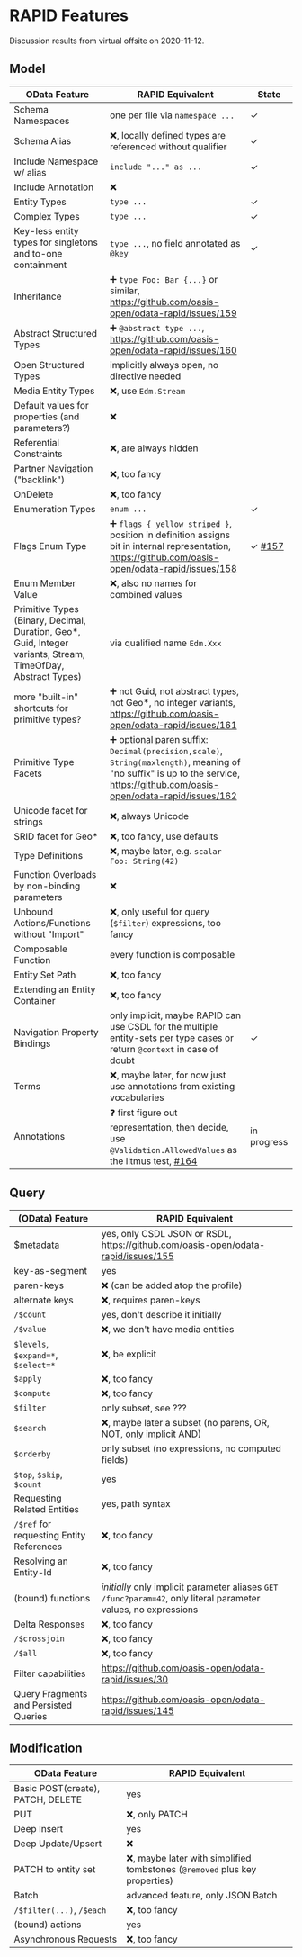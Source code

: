 # RAPID Features

Discussion results from virtual offsite on 2020-11-12.

## Model

| OData Feature                                                                                                 | RAPID Equivalent                                                                                                                                                                            | State                                                              |
| ------------------------------------------------------------------------------------------------------------- | ------------------------------------------------------------------------------------------------------------------------------------------------------------------------------------------- | ------------------------------------------------------------------ |
| Schema Namespaces                                                                                             | one per file via `namespace ...`                                                                                                                                                            | &check;                                                            |
| Schema Alias                                                                                                  | :x:, locally defined types are referenced without qualifier                                                                                                                                 | &check;                                                            |
| Include Namespace w/ alias                                                                                    | `include "..." as ...`                                                                                                                                                                      | &check;                                                            |
| Include Annotation                                                                                            | :x:                                                                                                                                                                                         |                                                                    |
| Entity Types                                                                                                  | `type ...`                                                                                                                                                                                  | &check;                                                            |
| Complex Types                                                                                                 | `type ...`                                                                                                                                                                                  | &check;                                                            |
| Key-less entity types for singletons and to-one containment                                                   | `type ...`, no field annotated as `@key`                                                                                                                                                    | &check;                                                            |
| Inheritance                                                                                                   | :heavy_plus_sign: `type Foo: Bar {...}` or similar, https://github.com/oasis-open/odata-rapid/issues/159                                                                                    |
| Abstract Structured Types                                                                                     | :heavy_plus_sign: `@abstract type ...`, https://github.com/oasis-open/odata-rapid/issues/160                                                                                                |
| Open Structured Types                                                                                         | implicitly always open, no directive needed                                                                                                                                                 |
| Media Entity Types                                                                                            | :x:, use `Edm.Stream`                                                                                                                                                                       |
| Default values for properties (and parameters?)                                                               | :x:                                                                                                                                                                                         |
| Referential Constraints                                                                                       | :x:, are always hidden                                                                                                                                                                      |
| Partner Navigation ("backlink")                                                                               | :x:, too fancy                                                                                                                                                                              |
| OnDelete                                                                                                      | :x:, too fancy                                                                                                                                                                              |
| Enumeration Types                                                                                             | `enum ...`                                                                                                                                                                                  | &check;                                                            |
| Flags Enum Type                                                                                               | :heavy_plus_sign: `flags { yellow striped }`, position in definition assigns bit in internal representation, https://github.com/oasis-open/odata-rapid/issues/158                           | &check; [#157](https://github.com/oasis-open/odata-rapid/pull/157) |
| Enum Member Value                                                                                             | :x:, also no names for combined values                                                                                                                                                      |
| Primitive Types (Binary, Decimal, Duration, Geo\*, Guid, Integer variants, Stream, TimeOfDay, Abstract Types) | via qualified name `Edm.Xxx`                                                                                                                                                                |
| more "built-in" shortcuts for primitive types?                                                                | :heavy_plus_sign: not Guid, not abstract types, not Geo\*, no integer variants, https://github.com/oasis-open/odata-rapid/issues/161                                                        |
| Primitive Type Facets                                                                                         | :heavy_plus_sign: optional paren suffix: `Decimal(precision,scale)`, `String(maxlength)`, meaning of "no suffix" is up to the service, https://github.com/oasis-open/odata-rapid/issues/162 |
| Unicode facet for strings                                                                                     | :x:, always Unicode                                                                                                                                                                         |
| SRID facet for Geo\*                                                                                          | :x:, too fancy, use defaults                                                                                                                                                                |
| Type Definitions                                                                                              | :x:, maybe later, e.g. `scalar Foo: String(42)`                                                                                                                                             |
| Function Overloads by non-binding parameters                                                                  | :x:                                                                                                                                                                                         |
| Unbound Actions/Functions without "Import"                                                                    | :x:, only useful for query (`$filter`) expressions, too fancy                                                                                                                               |
| Composable Function                                                                                           | every function is composable                                                                                                                                                                |
| Entity Set Path                                                                                               | :x:, too fancy                                                                                                                                                                              |
| Extending an Entity Container                                                                                 | :x:, too fancy                                                                                                                                                                              |
| Navigation Property Bindings                                                                                  | only implicit, maybe RAPID can use CSDL for the multiple entity-sets per type cases or return `@context` in case of doubt                                                                   | &check;                                                            |
| Terms                                                                                                         | :x:, maybe later, for now just use annotations from existing vocabularies                                                                                                                   |
| Annotations                                                                                                   | :question: first figure out representation, then decide, use `@Validation.AllowedValues` as the litmus test, [#164](https://github.com/oasis-open/odata-rapid/issues/164)                   | in progress                                                        |

## Query

| (OData) Feature                          | RAPID Equivalent                                                                                                |
| ---------------------------------------- | --------------------------------------------------------------------------------------------------------------- |
| \$metadata                               | yes, only CSDL JSON or RSDL, https://github.com/oasis-open/odata-rapid/issues/155                               |
| key-as-segment                           | yes                                                                                                             |
| paren-keys                               | :x: (can be added atop the profile)                                                                             |
| alternate keys                           | :x:, requires paren-keys                                                                                        |
| `/$count`                                | yes, don't describe it initially                                                                                |
| `/$value`                                | :x:, we don't have media entities                                                                               |
| `$levels`, `$expand=*`, `$select=*`      | :x:, be explicit                                                                                                |
| `$apply`                                 | :x:, too fancy                                                                                                  |
| `$compute`                               | :x:, too fancy                                                                                                  |
| `$filter`                                | only subset, see ???                                                                                            |
| `$search`                                | :x:, maybe later a subset (no parens, OR, NOT, only implicit AND)                                               |
| `$orderby`                               | only subset (no expressions, no computed fields)                                                                |
| `$top`, `$skip`, `$count`                | yes                                                                                                             |
| Requesting Related Entities              | yes, path syntax                                                                                                |
| `/$ref` for requesting Entity References | :x:, too fancy                                                                                                  |
| Resolving an Entity-Id                   | :x:, too fancy                                                                                                  |
| (bound) functions                        | _initially_ only implicit parameter aliases `GET /func?param=42`, only literal parameter values, no expressions |
| Delta Responses                          | :x:, too fancy                                                                                                  |
| `/$crossjoin`                            | :x:, too fancy                                                                                                  |
| `/$all`                                  | :x:, too fancy                                                                                                  |
| Filter capabilities                      | https://github.com/oasis-open/odata-rapid/issues/30                                                             |
| Query Fragments and Persisted Queries    | https://github.com/oasis-open/odata-rapid/issues/145                                                            |

## Modification

| OData Feature                     | RAPID Equivalent                                                             |
| --------------------------------- | ---------------------------------------------------------------------------- |
| Basic POST(create), PATCH, DELETE | yes                                                                          |
| PUT                               | :x:, only PATCH                                                              |
| Deep Insert                       | yes                                                                          |
| Deep Update/Upsert                | :x:                                                                          |
| PATCH to entity set               | :x:, maybe later with simplified tombstones (`@removed` plus key properties) |
| Batch                             | advanced feature, only JSON Batch                                            |
| `/$filter(...)`, `/$each`         | :x:, too fancy                                                               |
| (bound) actions                   | yes                                                                          |
| Asynchronous Requests             | :x:, too fancy                                                               |
